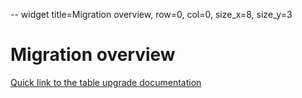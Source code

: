 -- widget title=Migration overview, row=0, col=0, size_x=8, size_y=3

# Migration overview

[Quick link to the table upgrade documentation](https://github.com/databrickslabs/ucx/blob/main/docs/table_upgrade.md)
